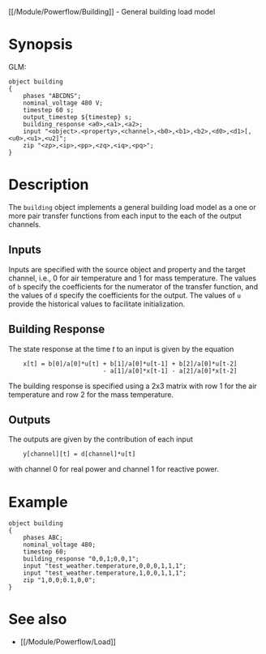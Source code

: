 [[/Module/Powerflow/Building]] - General building load model

# Synopsis

GLM:

~~~
object building
{
    phases "ABCDNS";
    nominal_voltage 480 V;
    timestep 60 s;
    output_timestep ${timestep} s;
    building_response <a0>,<a1>,<a2>;
    input "<object>.<property>,<channel>,<b0>,<b1>,<b2>,<d0>,<d1>[,<u0>,<u1>,<u2]";
    zip "<zp>,<ip>,<pp>,<zq>,<iq>,<pq>";
}
~~~

# Description

The `building` object implements a general building load model as a one or
more pair transfer functions from each input to the each of the output channels.

## Inputs

Inputs are specified with the source object and property and the target channel, 
i.e., 0 for air temperature and 1 for mass temperature.  The values of `b` specify
the coefficients for the numerator of the transfer function, and the values of `d`
specify the coefficients for the output.  The values of `u` provide the historical
values to facilitate initialization.

## Building Response

The state response at the time $t$ to an input is given by the equation

~~~
    x[t] = b[0]/a[0]*u[t] + b[1]/a[0]*u[t-1] + b[2]/a[0]*u[t-2] 
                          - a[1]/a[0]*x[t-1] - a[2]/a[0]*x[t-2]
~~~

The building response is specified using a 2x3 matrix with row 1 for the air
temperature and row 2 for the mass temperature.

## Outputs

The outputs are given by the contribution of each input

~~~
    y[channel][t] = d[channel]*u[t]
~~~

with channel 0 for real power and channel 1 for reactive power.

# Example

~~~
object building
{
    phases ABC;
    nominal_voltage 480;
    timestep 60;
    building_response "0,0,1;0,0,1";
    input "test_weather.temperature,0,0,0,1,1,1";
    input "test_weather.temperature,1,0,0,1,1,1";
    zip "1,0,0;0.1,0,0";
}
~~~

# See also

* [[/Module/Powerflow/Load]]
